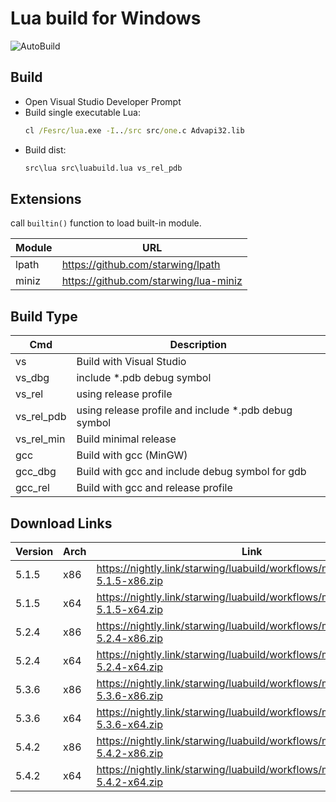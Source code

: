 # Lua build for Windows

![AutoBuild](https://github.com/starwing/luabuild/workflows/AutoBuild/badge.svg)

## Build

- Open Visual Studio Developer Prompt
- Build single executable Lua: 
  ```cmd
  cl /Fesrc/lua.exe -I../src src/one.c Advapi32.lib
  ```
- Build dist:
  ```cmd
  src\lua src\luabuild.lua vs_rel_pdb
  ```

## Extensions

call `builtin()` function to load built-in module.

| Module | URL                                   |
| ------ | ------------------------------------- |
| lpath  | https://github.com/starwing/lpath     |
| miniz  | https://github.com/starwing/lua-miniz |

## Build Type

| Cmd        | Description                                          |
| ---------- | ---------------------------------------------------- |
| vs         | Build with Visual Studio                             |
| vs_dbg     | include *.pdb debug symbol                           |
| vs_rel     | using release profile                                |
| vs_rel_pdb | using release profile and include *.pdb debug symbol |
| vs_rel_min | Build minimal release                                |
| gcc        | Build with gcc (MinGW)                               |
| gcc_dbg    | Build with gcc and include debug symbol for gdb      |
| gcc_rel    | Build with gcc and release profile                   |


## Download Links

| Version | Arch | Link                                                         |
| ------- | ---- | ------------------------------------------------------------ |
| 5.1.5   | x86  | https://nightly.link/starwing/luabuild/workflows/main/master/Lua-5.1.5-x86.zip |
| 5.1.5   | x64  | https://nightly.link/starwing/luabuild/workflows/main/master/Lua-5.1.5-x64.zip |
| 5.2.4   | x86  | https://nightly.link/starwing/luabuild/workflows/main/master/Lua-5.2.4-x86.zip |
| 5.2.4   | x64  | https://nightly.link/starwing/luabuild/workflows/main/master/Lua-5.2.4-x64.zip |
| 5.3.6   | x86  | https://nightly.link/starwing/luabuild/workflows/main/master/Lua-5.3.6-x86.zip |
| 5.3.6   | x64  | https://nightly.link/starwing/luabuild/workflows/main/master/Lua-5.3.6-x64.zip |
| 5.4.2   | x86  | https://nightly.link/starwing/luabuild/workflows/main/master/Lua-5.4.2-x86.zip |
| 5.4.2   | x64  | https://nightly.link/starwing/luabuild/workflows/main/master/Lua-5.4.2-x64.zip |



